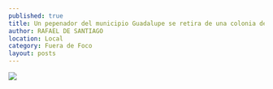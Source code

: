 ```yaml
---
published: true
title: Un pepenador del municipio Guadalupe se retira de una colonia después de buscar material reciclable en contenedores de basura
author: RAFAEL DE SANTIAGO
location: Local
category: Fuera de Foco
layout: posts
---
```


![](http://i.imgur.com/qEiTkpvm.jpg)
